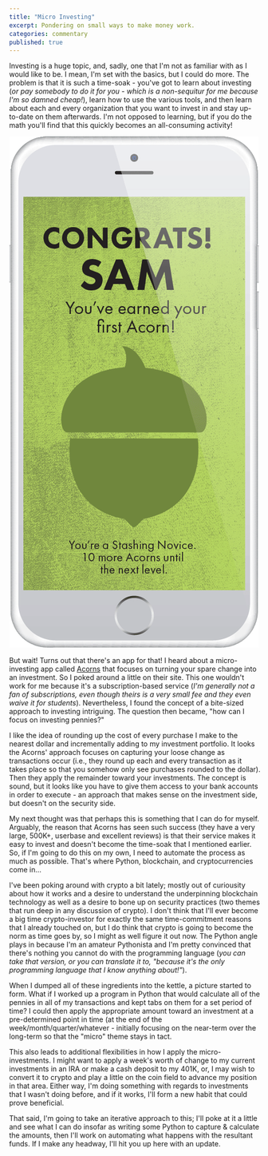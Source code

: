```yaml
---
title: "Micro Investing"
excerpt: Pondering on small ways to make money work.
categories: commentary
published: true
---
```

Investing is a huge topic, and, sadly, one that I'm not as familiar with as I would like to be. I mean, I'm set with the basics, but I could do more. The problem is that it is such a time-soak - you've got to learn about investing (_or pay somebody to do it for you - which is a non-sequitur for me because I'm so damned cheap!_), learn how to use the various tools, and then learn about each and every organization that you want to invest in and stay up-to-date on them afterwards. I'm not opposed to learning, but if you do the math you'll find that this quickly becomes an all-consuming activity!  

!["Acorns"](/images/CD319D00-E1C6-476B-96D6-9DB9C86223B3.gif)

But wait! Turns out that there's an app for that! I heard about a micro-investing app called [Acorns](https://www.acorns.com/) that focuses on turning your spare change into an investment. So I poked around a little on their site. This one wouldn't work for me because it's a subscription-based service (_I'm generally not a fan of subscriptions, even though theirs is a very small fee and they even waive it for students_). Nevertheless, I found the concept of a bite-sized approach to investing intriguing. The question then became, "how can I focus on investing pennies?" 

I like the idea of rounding up the cost of every purchase I make to the nearest dollar and incrementally adding to my investment portfolio. It looks the Acorns' approach focuses on capturing your loose change as transactions occur (i.e., they round up each and every transaction as it takes place so that you somehow only see purchases rounded to the dollar). Then they apply the remainder toward your investments. The concept is sound, but it looks like you have to give them access to your bank accounts in order to execute - an approach that makes sense on the investment side, but doesn't on the security side. 

My next thought was that perhaps this is something that I can do for myself. Arguably, the reason that Acorns has seen such success (they have a very large, 500K+, userbase and excellent reviews) is that their service makes it easy to invest and doesn't become the time-soak that I mentioned earlier. So, if I'm going to do this on my own, I need to automate the process as much as possible. That's where Python, blockchain, and cryptocurrencies come in...  

I've been poking around with crypto a bit lately; mostly out of curiousity about how it works and a desire to understand the underpinning blockchain technology as well as a desire to bone up on security practices (two themes that run deep in any discussion of crypto). I don't think that I'll ever become a big time crypto-investor for exactly the same time-commitment reasons that I already touched on, but I do think that crypto is going to become the norm as time goes by, so I might as well figure it out now. The Python angle plays in because I'm an amateur Pythonista and I'm pretty convinced that there's nothing you cannot do with the programming language (_you can take that version, or you can translate it to, "because it's the only programming language that I know anything about!"_). 

When I dumped all of these ingredients into the kettle, a picture started to form. What if I worked up a program in Python that would calculate all of the pennies in all of my transactions and kept tabs on them for a set period of time? I could then apply the appropriate amount toward an investment at a pre-determined point in time (at the end of the week/month/quarter/whatever - initially focusing on the near-term over the long-term so that the "micro" theme stays in tact. 

This also leads to additional flexibilities in how I apply the micro-investments. I might want to apply a week's worth of change to my current investments in an IRA or make a cash deposit to my 401K, or, I may wish to convert it to crypto and play a little on the coin field to advance my position in that area. Either way, I'm doing something with regards to investments that I wasn't doing before, and if it works, I'll form a new habit that could prove beneficial. 

That said, I'm going to take an iterative approach to this; I'll poke at it a little and see what I can do insofar as writing some Python to capture & calculate the amounts, then I'll work on automating what happens with the resultant funds. If I make any headway, I'll hit you up here with an update. 
